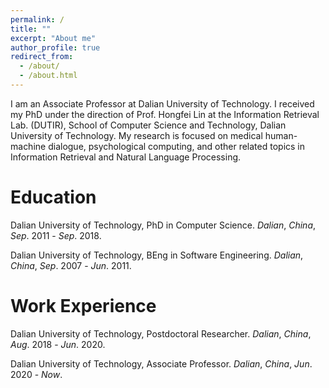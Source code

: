 ```yaml
---
permalink: /
title: ""
excerpt: "About me"
author_profile: true
redirect_from: 
  - /about/
  - /about.html
---
```


I am an Associate Professor at Dalian University of Technology. I received my PhD under the direction of Prof. Hongfei Lin at the Information Retrieval Lab. (DUTIR),  School of Computer Science and Technology, Dalian University of Technology. My research is focused on medical human-machine dialogue, psychological computing, and other related topics in Information Retrieval and Natural Language Processing.

# Education
Dalian University of Technology, PhD in Computer Science. _Dalian_, _China_, _Sep_. 2011 - _Sep_. 2018.

Dalian University of Technology, BEng in Software Engineering. _Dalian_, _China_, _Sep_. 2007 - _Jun_. 2011.

# Work Experience
Dalian University of Technology, Postdoctoral Researcher. _Dalian_, _China_, _Aug_. 2018 - _Jun_. 2020.

Dalian University of Technology, Associate Professor. _Dalian_, _China_, _Jun_. 2020 - _Now_.
